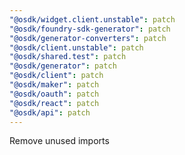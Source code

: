 ```yaml
---
"@osdk/widget.client.unstable": patch
"@osdk/foundry-sdk-generator": patch
"@osdk/generator-converters": patch
"@osdk/client.unstable": patch
"@osdk/shared.test": patch
"@osdk/generator": patch
"@osdk/client": patch
"@osdk/maker": patch
"@osdk/oauth": patch
"@osdk/react": patch
"@osdk/api": patch
---
```


Remove unused imports
